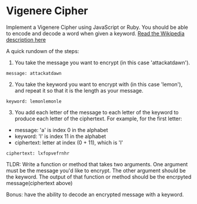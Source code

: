 # Vigenere Cipher

Implement a Vigenere Cipher using JavaScript or Ruby. You should be able to encode and decode a word when given a keyword. [Read the Wikipedia description here](http://en.wikipedia.org/wiki/Vigen%C3%A8re_cipher#Description
)

A quick rundown of the steps:

1. You take the message you want to encrypt (in this case 'attackatdawn').

```
message: attackatdawn
```

2. You take the keyword you want to encrypt with (in this case 'lemon'), and repeat it so that it is the length as your message.

```
keyword: lemonlemonle
```

3. You add each letter of the message to each letter of the keyword to produce each letter of the ciphertext. For example, for the first letter:

* message: 'a' is index 0 in the alphabet
* keyword: 'l' is index 11 in the alphabet
* ciphertext: letter at index (0 + 11), which is 'l'

```
ciphertext: lxfopvefrnhr
```

TLDR: Write a function or method that takes two arguments. One argument must be the message you'd like to encrypt. The other argument should be the keyword. The output of that function or method should be the encrpyted message(ciphertext above)

Bonus: have the ability to decode an encrypted message with a keyword.
